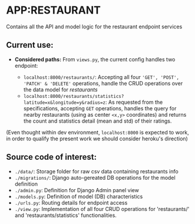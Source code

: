 # APP:RESTAURANT

Contains all the API and model logic for the restaurant endpoint services

## Current use:

- **Considered paths:**
  From `views.py`, the current config handles two endpoint:

  - `localhost:8000/restaurants/`: Accepting all four `'GET', 'POST', 'PATCH' & 'DELETE'` operations, handle the CRUD operations over the data model for _restaurants_
  - `localhost:8000/restaurants/statistics?latitude=x&longitude=y&radius=z`: As requested from the specifications, accepting `GET` operations, handles the query for nearby restaurants (using as center `<x,y>` coordinates) and returns the count and statistics detail (mean and std) of their ratings.

(Even thought within dev environment, `localhost:8000` is expected to work, in order to qualify the present work we should consider heroku's direction)

## Source code of interest:

- `./data/`: Storage folder for raw csv data containing restaurants info
- `./migrations/`: Django auto-gereated DB operations for the model definition
- `./admin.py`: Definition for Django Admin panel view
- `./models.py`: Definition of model (DB) characteristics
- `./urls.py`: Routing details for endpoint access
- `./view.py`: Implementation of all four CRUD operations for 'restaurants/' and 'restaurants/statistics' functionalities.
